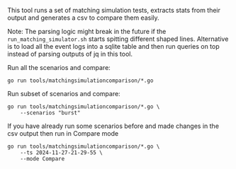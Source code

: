 
This tool runs a set of matching simulation tests, extracts stats from their output and generates a csv to compare them easily.

Note: The parsing logic might break in the future if the `run_matching_simulator.sh` starts spitting different shaped lines. Alternative is to load all the event logs into a sqlite table and then run queries on top instead of parsing outputs of jq in this tool.


Run all the scenarios and compare:
```
go run tools/matchingsimulationcomparison/*.go
```

Run subset of scenarios and compare:
```
go run tools/matchingsimulationcomparison/*.go \
    --scenarios "burst"
```

If you have already run some scenarios before and made changes in the csv output then run in Compare mode
```
go run tools/matchingsimulationcomparison/*.go \
    --ts 2024-11-27-21-29-55 \
    --mode Compare
```
